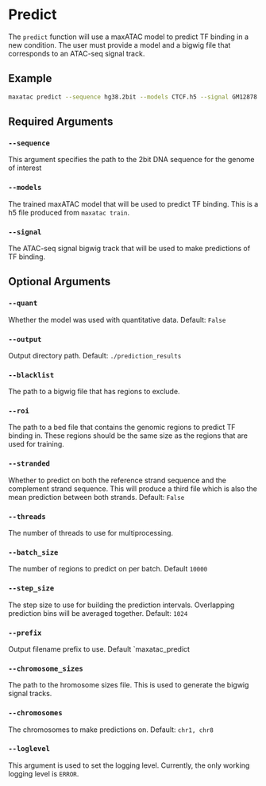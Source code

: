 # Predict

The `predict` function will use a maxATAC model to predict TF binding in a new condition. The user must provide a model and a bigwig file that corresponds to an ATAC-seq signal track. 

## Example

```bash
maxatac predict --sequence hg38.2bit --models CTCF.h5 --signal GM12878.bigwig
```

## Required Arguments

### `--sequence`

This argument specifies the path to the 2bit DNA sequence for the genome of interest

### `--models`

The trained maxATAC model that will be used to predict TF binding. This is a h5 file produced from `maxatac train`. 

### `--signal`

The ATAC-seq signal bigwig track that will be used to make predictions of TF binding. 

## Optional Arguments

### `--quant`

Whether the model was used with quantitative data. Default: `False`

### `--output`

Output directory path. Default: `./prediction_results`

### `--blacklist`

The path to a bigwig file that has regions to exclude.

### `--roi`

The path to a bed file that contains the genomic regions to predict TF binding in. These regions should be the same size as the regions that are used for training. 

### `--stranded`

Whether to predict on both the reference strand sequence and the complement strand sequence. This will produce a third file which is also the mean prediction between both strands. Default: `False`

### `--threads`

The number of threads to use for multiprocessing.

### `--batch_size`

The number of regions to predict on per batch. Default `10000`

### `--step_size`

The step size to use for building the prediction intervals. Overlapping prediction bins will be averaged together. Default: `1024`

### `--prefix`

Output filename prefix to use. Default `maxatac_predict

### `--chromosome_sizes`

The path to the hromosome sizes file. This is used to generate the bigwig signal tracks. 

### `--chromosomes`

The chromosomes to make predictions on. Default: `chr1, chr8`

### `--loglevel`

This argument is used to set the logging level. Currently, the only working logging level is `ERROR`.

